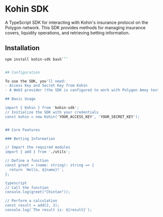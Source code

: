 # Kohin SDK

A TypeScript SDK for interacting with Kohin's insurance protocol on the Polygon network. This SDK provides methods for managing insurance covers, liquidity operations, and retrieving betting information.

## Installation

```bash
npm install kohin-sdk bash```


## Configuration

To use the SDK, you'll need:
- Access Key and Secret Key from Kohin
- A Web3 provider (the SDK is configured to work with Polygon Amoy testnet)

## Basic Usage

import { Kohin } from 'kohin-sdk';
// Initialize the SDK with your credentials
const kohin = new Kohin('YOUR_ACCESS_KEY', 'YOUR_SECRET_KEY');


## Core Features

### Betting Information

// Import the required modules
import { add } from './utils';

// Define a function
const greet = (name: string): string => {
  return `Hello, ${name}!`;
};

typescript
// Call the function
console.log(greet("Chintan"));

// Perform a calculation
const result = add(2, 3);
console.log(`The result is: ${result}`);

